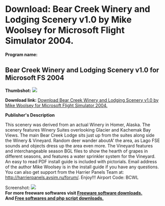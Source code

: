 # Download: Bear Creek Winery and Lodging Scenery v1.0 by Mike Woolsey for Microsoft Flight Simulator 2004.

**Program name:**

## Bear Creek Winery and Lodging Scenery v1.0 for Microsoft FS 2004

  
**Thumbshot:** ![](http://www.freewarefiles.com/screenshot/bcwl1.jpg)   
  
**Download link:** [Download Bear Creek Winery and Lodging Scenery v1.0 by Mike Woolsey for Microsoft Flight Simulator 2004.](http://freesoftwares.boysofts.com/Bear-Creek-Winery-And-Lodging-Scenery-V-For-Microsoft-FS_program_20299.html)  
  


**Publisher's Description**  
  


This scenery was derived from an actual Winery in Homer, Alaska. The scenery features Winery Suites overlooking Glacier and Kachemak Bay Views. The main Bear Creek Lodge sits just up from the suites along side the Winery & Vineyard. Random deer wander aboutA' the area, as Lago FSE sounds and objects dress up the area even more. The Vineyard features and interchangeable season BGL files to show the hearth of grapes in different seasons, and features a water sprinkler system for the Vineyard. An easy to read PDF install guide is included with pictorials. Email address of the author Mike Woolsey is in the install guide if you have any questions. You can also get support from the Harrier Panels Team at: http://harrierpanels.avsim.ru/forum/. Enjoy!!! Airport Code: BCWL 

  
  
Screenshot: ![](http://www.freewarefiles.com/screenshot/bcwl1.jpg)   
**For more freeware softwares visit [Freeware software downloads.](http://freesoftwares.boysofts.com/)**   
**And [Free softwares and php script downloads.](http://www.boysofts.com/)**
